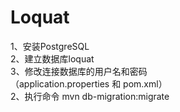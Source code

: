 # Loquat
1、安装PostgreSQL  
2、建立数据库loquat  
3、修改连接数据库的用户名和密码  
（application.properties 和 pom.xml）  
2、执行命令 mvn db-migration:migrate  
